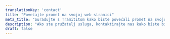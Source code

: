```yaml
---
translationKey: 'contact'
title: "Povećajte promet na svojoj web stranici"
meta_title: "Surađujte s Tramititom kako biste povećali promet na svojoj web stranici"
description: "Ako ste pružatelj usluga, kontaktirajte nas kako biste bili uključeni u vodiče."
draft: false
---
```

